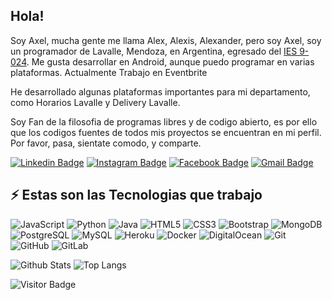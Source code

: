 ## Hola!

Soy Axel, mucha gente me llama Alex, Alexis, Alexander, pero soy Axel, soy un programador de Lavalle, Mendoza, en Argentina, egresado del [IES 9-024](https://ies9024-infd.mendoza.edu.ar/). Me gusta desarrollar en Android, aunque puedo programar en varias plataformas. Actualmente Trabajo en Eventbrite

He desarrollado algunas plataformas importantes para mi departamento, como Horarios Lavalle y Delivery Lavalle.

Soy Fan de la filosofia de programas libres y de codigo abierto, es por ello que los codigos fuentes de todos mis proyectos se encuentran en mi perfil. Por favor, pasa, sientate comodo, y comparte.

[![Linkedin Badge](https://img.shields.io/badge/-anirudhemmadi-blue?style=flat-square&logo=Linkedin&logoColor=white&link=https://www.linkedin.com/in/axel-fernandez/)](https://www.linkedin.com/in/axel-fernandez/)
[![Instagram Badge](https://img.shields.io/badge/-kanna6501-purple?style=flat-square&logo=instagram&logoColor=white&link=https://instagram.com/kanna6501/)](https://instagram.com/acel_fernandez)
[![Facebook Badge](https://img.shields.io/badge/-koolkanna-darkred?style=flat-square&logo=facebook&logoColor=white&link=https://www.facebook.com/a3ron)](https://www.facebook.com/a3ron/)
[![Gmail Badge](https://img.shields.io/badge/-kanna6501@gmail.com-c14438?style=flat-square&logo=Gmail&logoColor=white&link=mailto:axel.fernandez0145@gmail.com)](mailto:axel.fernandez0145@gmail.com)

## ⚡ Estas son las Tecnologias que trabajo

![JavaScript](https://img.shields.io/badge/-JavaScript-black?style=flat-square&logo=javascript)
![Python](https://img.shields.io/badge/-Python-black?style=flat-square&logo=Python)
![Java](https://img.shields.io/badge/-java-E34A86?style=flat-square&logo=java)
![HTML5](https://img.shields.io/badge/-HTML5-E34F26?style=flat-square&logo=html5&logoColor=white)
![CSS3](https://img.shields.io/badge/-CSS3-1572B6?style=flat-square&logo=css3)
![Bootstrap](https://img.shields.io/badge/-Bootstrap-563D7C?style=flat-square&logo=bootstrap)
![MongoDB](https://img.shields.io/badge/-MongoDB-black?style=flat-square&logo=mongodb)
![PostgreSQL](https://img.shields.io/badge/-PostgreSQL-336791?style=flat-square&logo=postgresql)
![MySQL](https://img.shields.io/badge/-MySQL-black?style=flat-square&logo=mysql)
![Heroku](https://img.shields.io/badge/-Heroku-430098?style=flat-square&logo=heroku)
![Docker](https://img.shields.io/badge/-Docker-black?style=flat-square&logo=docker)
![DigitalOcean](https://img.shields.io/badge/-Digital%20Ocean-darkblue?style=flat-square&logo=digitalocean)
![Git](https://img.shields.io/badge/-Git-black?style=flat-square&logo=git)
![GitHub](https://img.shields.io/badge/-GitHub-181717?style=flat-square&logo=github)
![GitLab](https://img.shields.io/badge/-GitLab-FCA121?style=flat-square&logo=gitlab)

![Github Stats](https://github-readme-stats.vercel.app/api?username=AxelFernandez&count_private=true&show_icons=true)
![Top Langs](https://github-readme-stats.vercel.app/api/top-langs/?username=AxelFernandez&hide=TeX&layout=compact)

![Visitor Badge](https://visitor-badge.laobi.icu/badge?page_id=AxelFernandez.AxelFernandez)
